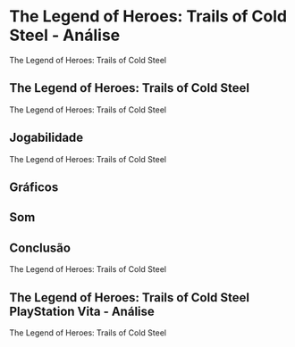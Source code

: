 ---
---

# The Legend of Heroes: Trails of Cold Steel - Análise

The Legend of Heroes: Trails of Cold Steel

## The Legend of Heroes: Trails of Cold Steel

The Legend of Heroes: Trails of Cold Steel

## Jogabilidade

The Legend of Heroes: Trails of Cold Steel

## Gráficos


## Som

## Conclusão

The Legend of Heroes: Trails of Cold Steel

## The Legend of Heroes: Trails of Cold Steel PlayStation Vita - Análise

The Legend of Heroes: Trails of Cold Steel
